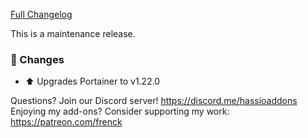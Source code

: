 [Full Changelog][changelog]

This is a maintenance release.

### 🔨 Changes

- :arrow_up: Upgrades Portainer to v1.22.0

[changelog]: https://github.com/hassio-addons/addon-portainer/compare/v0.7.1...v0.7.2

Questions? Join our Discord server! https://discord.me/hassioaddons
Enjoying my add-ons? Consider supporting my work: https://patreon.com/frenck
